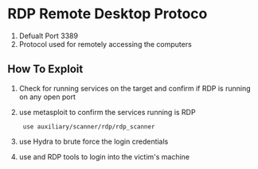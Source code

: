 # RDP Remote Desktop Protoco

1. Defualt Port 3389
2. Protocol used for remotely accessing the computers

## How To Exploit

1. Check for running services on the target and confirm if RDP is running on any open port
2. use metasploit to confirm the services running is RDP

        use auxiliary/scanner/rdp/rdp_scanner
   
4. use Hydra to brute force the login credentials
5. use and RDP tools to login into the victim's machine
